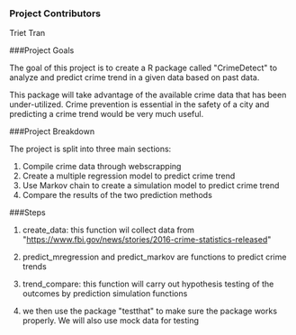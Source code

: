 ### Project Contributors

Triet Tran

###Project Goals

The goal of this project is to create a R package called "CrimeDetect" to analyze and predict crime trend in a given data based on past data.

This package will take advantage of the available crime data that has been under-utilized. Crime prevention is essential in the safety of a city and predicting a crime trend would be very much useful.

###Project Breakdown

The project is split into three main sections:

1) Compile crime data through webscrapping 
2) Create a multiple regression model to predict crime trend
3) Use Markov chain to create a simulation model to predict crime trend
4) Compare the results of the two prediction methods

###Steps

1) create_data: this function wil collect data from "https://www.fbi.gov/news/stories/2016-crime-statistics-released"

2) predict_mregression and predict_markov are functions to predict crime trends

3) trend_compare: this function will carry out hypothesis testing of the outcomes by prediction simulation functions

4) we then use the package "testthat" to make sure the package works properly. We will also use mock data for testing